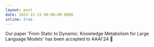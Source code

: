 ```yaml
---
layout: post
date: 2023-12-15 08:00:00-0800
inline: true
---
```


Our paper 'From Static to Dynamic: Knowledge Metabolism for Large Language Models' has been accepted to AAAI'24 🎉
